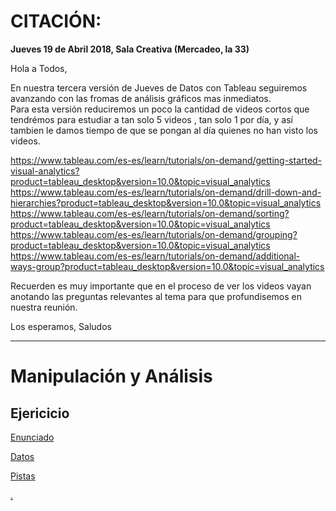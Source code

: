 # CITACIÓN:
**Jueves 19 de Abril 2018, Sala Creativa (Mercadeo, la 33)**

Hola a Todos,

En nuestra tercera versión de Jueves de Datos con Tableau seguiremos avanzando con las fromas de análisis gráficos mas inmediatos.  
​Para esta versión reduciremos un poco la cantidad de videos cortos que tendrémos para estudiar a tan solo 5 videos , tan solo 1 por día, y así tambien le damos tiempo de que se pongan al día quienes no han visto los videos.

https://www.tableau.com/es-es/learn/tutorials/on-demand/getting-started-visual-analytics?product=tableau_desktop&version=10.0&topic=visual_analytics
https://www.tableau.com/es-es/learn/tutorials/on-demand/drill-down-and-hierarchies?product=tableau_desktop&version=10.0&topic=visual_analytics
https://www.tableau.com/es-es/learn/tutorials/on-demand/sorting?product=tableau_desktop&version=10.0&topic=visual_analytics
https://www.tableau.com/es-es/learn/tutorials/on-demand/grouping?product=tableau_desktop&version=10.0&topic=visual_analytics
https://www.tableau.com/es-es/learn/tutorials/on-demand/additional-ways-group?product=tableau_desktop&version=10.0&topic=visual_analytics

Recuerden es muy importante que en el proceso de ver los videos vayan anotando las preguntas relevantes al tema para que profundisemos en nuestra reunión.  

Los esperamos, Saludos

_________________________________________________________

# Manipulación y Análisis

## Ejericicio

[Enunciado](http://www.superdatascience.com/wp-content/uploads/2017/03/SDS-Case-Study-014.pdf)

[Datos](http://www.superdatascience.com/wp-content/uploads/2017/03/African-Mobile-Data.zip)

[Pistas](http://www.superdatascience.com/wp-content/uploads/2017/03/SDS-Case-Study-014-Clues.pdf)




















[.](https://www.superdatascience.com/case-study-014-tableau-african-mobile-profitability-analysis/)
